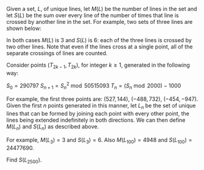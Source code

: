 Given a set, $L$, of unique lines, let $M(L)$ be the number of lines in the set and let $S(L)$ be the sum over every line of the number of times that line is crossed by another line in the set.  For example, two sets of three lines are shown below:



In both cases $M(L)$ is $3$ and $S(L)$ is $6$: each of the three lines is crossed by two other lines. Note that even if the lines cross at a single point, all of the separate crossings of lines are counted.


Consider points $(T_{2k-1}, T_{2k})$, for integer $k \ge 1$, generated in the following way:


$S_0 	=  	290797$ 
$S_{n+1} 	=  	S_n^2 \bmod 50515093$
$T_n 	=  	(S_n \bmod 2000) - 1000$


For example, the first three points are: $(527, 144)$, $(-488, 732)$, $(-454, -947)$. Given the first $n$ points generated in this manner, let $L_n$ be the set of unique lines that can be formed by joining each point with every other point, the lines being extended indefinitely in both directions.  We can then define $M(L_n)$ and $S(L_n)$ as described above.


For example, $M(L_3) = 3$ and $S(L_3) = 6$. Also $M(L_{100}) = 4948$ and $S(L_{100}) = 24477690$.

Find $S(L_{2500})$.
